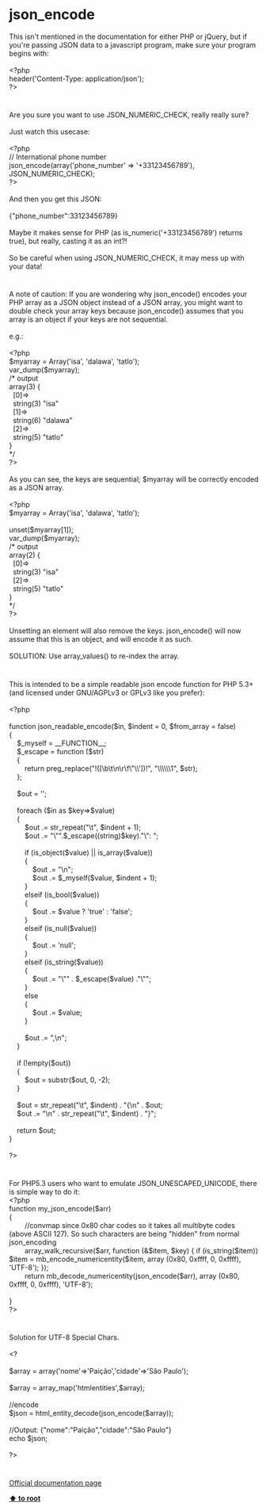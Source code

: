 # json_encode




<div class="phpcode"><span class="html">
This isn&apos;t mentioned in the documentation for either PHP or jQuery, but if you&apos;re passing JSON data to a javascript program, make sure your program begins with:<br><br><span class="default">&lt;?php<br>header</span><span class="keyword">(</span><span class="string">&apos;Content-Type: application/json&apos;</span><span class="keyword">);<br></span><span class="default">?&gt;</span>
</span>
</div>
  

#


<div class="phpcode"><span class="html">
Are you sure you want to use JSON_NUMERIC_CHECK, really really sure?<br><br>Just watch this usecase:<br><br><span class="default">&lt;?php<br></span><span class="comment">// International phone number<br></span><span class="default">json_encode</span><span class="keyword">(array(</span><span class="string">&apos;phone_number&apos; </span><span class="keyword">=&gt; </span><span class="string">&apos;+33123456789&apos;</span><span class="keyword">), </span><span class="default">JSON_NUMERIC_CHECK</span><span class="keyword">);<br></span><span class="default">?&gt;<br></span><br>And then you get this JSON:<br><br>{&quot;phone_number&quot;:33123456789}<br><br>Maybe it makes sense for PHP (as is_numeric(&apos;+33123456789&apos;) returns true), but really, casting it as an int?!<br><br>So be careful when using JSON_NUMERIC_CHECK, it may mess up with your data!</span>
</div>
  

#


<div class="phpcode"><span class="html">
A note of caution: If you are wondering why json_encode() encodes your PHP array as a JSON object instead of a JSON array, you might want to double check your array keys because json_encode() assumes that you array is an object if your keys are not sequential.<br><br>e.g.:<br><br><span class="default">&lt;?php<br>$myarray </span><span class="keyword">= Array(</span><span class="string">&apos;isa&apos;</span><span class="keyword">, </span><span class="string">&apos;dalawa&apos;</span><span class="keyword">, </span><span class="string">&apos;tatlo&apos;</span><span class="keyword">);<br></span><span class="default">var_dump</span><span class="keyword">(</span><span class="default">$myarray</span><span class="keyword">);<br></span><span class="comment">/* output<br>array(3) {<br>&#xA0; [0]=&gt;<br>&#xA0; string(3) &quot;isa&quot;<br>&#xA0; [1]=&gt;<br>&#xA0; string(6) &quot;dalawa&quot;<br>&#xA0; [2]=&gt;<br>&#xA0; string(5) &quot;tatlo&quot;<br>}<br>*/<br></span><span class="default">?&gt;<br></span><br>As you can see, the keys are sequential; $myarray will be correctly encoded as a JSON array.<br><br><span class="default">&lt;?php<br>$myarray </span><span class="keyword">= Array(</span><span class="string">&apos;isa&apos;</span><span class="keyword">, </span><span class="string">&apos;dalawa&apos;</span><span class="keyword">, </span><span class="string">&apos;tatlo&apos;</span><span class="keyword">);<br><br>unset(</span><span class="default">$myarray</span><span class="keyword">[</span><span class="default">1</span><span class="keyword">]);<br></span><span class="default">var_dump</span><span class="keyword">(</span><span class="default">$myarray</span><span class="keyword">);<br></span><span class="comment">/* output<br>array(2) {<br>&#xA0; [0]=&gt;<br>&#xA0; string(3) &quot;isa&quot;<br>&#xA0; [2]=&gt;<br>&#xA0; string(5) &quot;tatlo&quot;<br>}<br>*/<br></span><span class="default">?&gt;<br></span><br>Unsetting an element will also remove the keys. json_encode() will now assume that this is an object, and will encode it as such.<br><br>SOLUTION: Use array_values() to re-index the array.</span>
</div>
  

#


<div class="phpcode"><span class="html">
This is intended to be a simple readable json encode function for PHP 5.3+ (and licensed under GNU/AGPLv3 or GPLv3 like you prefer):<br><br><span class="default">&lt;?php<br><br></span><span class="keyword">function </span><span class="default">json_readable_encode</span><span class="keyword">(</span><span class="default">$in</span><span class="keyword">, </span><span class="default">$indent </span><span class="keyword">= </span><span class="default">0</span><span class="keyword">, </span><span class="default">$from_array </span><span class="keyword">= </span><span class="default">false</span><span class="keyword">)<br>{<br>&#xA0; &#xA0; </span><span class="default">$_myself </span><span class="keyword">= </span><span class="default">__FUNCTION__</span><span class="keyword">;<br>&#xA0; &#xA0; </span><span class="default">$_escape </span><span class="keyword">= function (</span><span class="default">$str</span><span class="keyword">)<br>&#xA0; &#xA0; {<br>&#xA0; &#xA0; &#xA0; &#xA0; return </span><span class="default">preg_replace</span><span class="keyword">(</span><span class="string">&quot;!([\b\t\n\r\f\&quot;\\&apos;])!&quot;</span><span class="keyword">, </span><span class="string">&quot;\\\\\\1&quot;</span><span class="keyword">, </span><span class="default">$str</span><span class="keyword">);<br>&#xA0; &#xA0; };<br><br>&#xA0; &#xA0; </span><span class="default">$out </span><span class="keyword">= </span><span class="string">&apos;&apos;</span><span class="keyword">;<br><br>&#xA0; &#xA0; foreach (</span><span class="default">$in </span><span class="keyword">as </span><span class="default">$key</span><span class="keyword">=&gt;</span><span class="default">$value</span><span class="keyword">)<br>&#xA0; &#xA0; {<br>&#xA0; &#xA0; &#xA0; &#xA0; </span><span class="default">$out </span><span class="keyword">.= </span><span class="default">str_repeat</span><span class="keyword">(</span><span class="string">&quot;\t&quot;</span><span class="keyword">, </span><span class="default">$indent </span><span class="keyword">+ </span><span class="default">1</span><span class="keyword">);<br>&#xA0; &#xA0; &#xA0; &#xA0; </span><span class="default">$out </span><span class="keyword">.= </span><span class="string">&quot;\&quot;&quot;</span><span class="keyword">.</span><span class="default">$_escape</span><span class="keyword">((string)</span><span class="default">$key</span><span class="keyword">).</span><span class="string">&quot;\&quot;: &quot;</span><span class="keyword">;<br><br>&#xA0; &#xA0; &#xA0; &#xA0; if (</span><span class="default">is_object</span><span class="keyword">(</span><span class="default">$value</span><span class="keyword">) || </span><span class="default">is_array</span><span class="keyword">(</span><span class="default">$value</span><span class="keyword">))<br>&#xA0; &#xA0; &#xA0; &#xA0; {<br>&#xA0; &#xA0; &#xA0; &#xA0; &#xA0; &#xA0; </span><span class="default">$out </span><span class="keyword">.= </span><span class="string">&quot;\n&quot;</span><span class="keyword">;<br>&#xA0; &#xA0; &#xA0; &#xA0; &#xA0; &#xA0; </span><span class="default">$out </span><span class="keyword">.= </span><span class="default">$_myself</span><span class="keyword">(</span><span class="default">$value</span><span class="keyword">, </span><span class="default">$indent </span><span class="keyword">+ </span><span class="default">1</span><span class="keyword">);<br>&#xA0; &#xA0; &#xA0; &#xA0; }<br>&#xA0; &#xA0; &#xA0; &#xA0; elseif (</span><span class="default">is_bool</span><span class="keyword">(</span><span class="default">$value</span><span class="keyword">))<br>&#xA0; &#xA0; &#xA0; &#xA0; {<br>&#xA0; &#xA0; &#xA0; &#xA0; &#xA0; &#xA0; </span><span class="default">$out </span><span class="keyword">.= </span><span class="default">$value </span><span class="keyword">? </span><span class="string">&apos;true&apos; </span><span class="keyword">: </span><span class="string">&apos;false&apos;</span><span class="keyword">;<br>&#xA0; &#xA0; &#xA0; &#xA0; }<br>&#xA0; &#xA0; &#xA0; &#xA0; elseif (</span><span class="default">is_null</span><span class="keyword">(</span><span class="default">$value</span><span class="keyword">))<br>&#xA0; &#xA0; &#xA0; &#xA0; {<br>&#xA0; &#xA0; &#xA0; &#xA0; &#xA0; &#xA0; </span><span class="default">$out </span><span class="keyword">.= </span><span class="string">&apos;null&apos;</span><span class="keyword">;<br>&#xA0; &#xA0; &#xA0; &#xA0; }<br>&#xA0; &#xA0; &#xA0; &#xA0; elseif (</span><span class="default">is_string</span><span class="keyword">(</span><span class="default">$value</span><span class="keyword">))<br>&#xA0; &#xA0; &#xA0; &#xA0; {<br>&#xA0; &#xA0; &#xA0; &#xA0; &#xA0; &#xA0; </span><span class="default">$out </span><span class="keyword">.= </span><span class="string">&quot;\&quot;&quot; </span><span class="keyword">. </span><span class="default">$_escape</span><span class="keyword">(</span><span class="default">$value</span><span class="keyword">) .</span><span class="string">&quot;\&quot;&quot;</span><span class="keyword">;<br>&#xA0; &#xA0; &#xA0; &#xA0; }<br>&#xA0; &#xA0; &#xA0; &#xA0; else<br>&#xA0; &#xA0; &#xA0; &#xA0; {<br>&#xA0; &#xA0; &#xA0; &#xA0; &#xA0; &#xA0; </span><span class="default">$out </span><span class="keyword">.= </span><span class="default">$value</span><span class="keyword">;<br>&#xA0; &#xA0; &#xA0; &#xA0; }<br><br>&#xA0; &#xA0; &#xA0; &#xA0; </span><span class="default">$out </span><span class="keyword">.= </span><span class="string">&quot;,\n&quot;</span><span class="keyword">;<br>&#xA0; &#xA0; }<br><br>&#xA0; &#xA0; if (!empty(</span><span class="default">$out</span><span class="keyword">))<br>&#xA0; &#xA0; {<br>&#xA0; &#xA0; &#xA0; &#xA0; </span><span class="default">$out </span><span class="keyword">= </span><span class="default">substr</span><span class="keyword">(</span><span class="default">$out</span><span class="keyword">, </span><span class="default">0</span><span class="keyword">, -</span><span class="default">2</span><span class="keyword">);<br>&#xA0; &#xA0; }<br><br>&#xA0; &#xA0; </span><span class="default">$out </span><span class="keyword">= </span><span class="default">str_repeat</span><span class="keyword">(</span><span class="string">&quot;\t&quot;</span><span class="keyword">, </span><span class="default">$indent</span><span class="keyword">) . </span><span class="string">&quot;{\n&quot; </span><span class="keyword">. </span><span class="default">$out</span><span class="keyword">;<br>&#xA0; &#xA0; </span><span class="default">$out </span><span class="keyword">.= </span><span class="string">&quot;\n&quot; </span><span class="keyword">. </span><span class="default">str_repeat</span><span class="keyword">(</span><span class="string">&quot;\t&quot;</span><span class="keyword">, </span><span class="default">$indent</span><span class="keyword">) . </span><span class="string">&quot;}&quot;</span><span class="keyword">;<br><br>&#xA0; &#xA0; return </span><span class="default">$out</span><span class="keyword">;<br>}<br><br></span><span class="default">?&gt;</span>
</span>
</div>
  

#


<div class="phpcode"><span class="html">
For PHP5.3 users who want to emulate JSON_UNESCAPED_UNICODE, there is simple way to do it:<br><span class="default">&lt;?php<br></span><span class="keyword">function </span><span class="default">my_json_encode</span><span class="keyword">(</span><span class="default">$arr</span><span class="keyword">)<br>{<br>&#xA0; &#xA0; &#xA0; &#xA0; </span><span class="comment">//convmap since 0x80 char codes so it takes all multibyte codes (above ASCII 127). So such characters are being &quot;hidden&quot; from normal json_encoding<br>&#xA0; &#xA0; &#xA0; &#xA0; </span><span class="default">array_walk_recursive</span><span class="keyword">(</span><span class="default">$arr</span><span class="keyword">, function (&amp;</span><span class="default">$item</span><span class="keyword">, </span><span class="default">$key</span><span class="keyword">) { if (</span><span class="default">is_string</span><span class="keyword">(</span><span class="default">$item</span><span class="keyword">)) </span><span class="default">$item </span><span class="keyword">= </span><span class="default">mb_encode_numericentity</span><span class="keyword">(</span><span class="default">$item</span><span class="keyword">, array (</span><span class="default">0x80</span><span class="keyword">, </span><span class="default">0xffff</span><span class="keyword">, </span><span class="default">0</span><span class="keyword">, </span><span class="default">0xffff</span><span class="keyword">), </span><span class="string">&apos;UTF-8&apos;</span><span class="keyword">); });<br>&#xA0; &#xA0; &#xA0; &#xA0; return </span><span class="default">mb_decode_numericentity</span><span class="keyword">(</span><span class="default">json_encode</span><span class="keyword">(</span><span class="default">$arr</span><span class="keyword">), array (</span><span class="default">0x80</span><span class="keyword">, </span><span class="default">0xffff</span><span class="keyword">, </span><span class="default">0</span><span class="keyword">, </span><span class="default">0xffff</span><span class="keyword">), </span><span class="string">&apos;UTF-8&apos;</span><span class="keyword">);<br><br>}<br></span><span class="default">?&gt;</span>
</span>
</div>
  

#


<div class="phpcode"><span class="html">
Solution for UTF-8 Special Chars.<br><br>&lt;?<br><br>$array = array(&apos;nome&apos;=&gt;&apos;Pai&#xE7;&#xE3;o&apos;,&apos;cidade&apos;=&gt;&apos;S&#xE3;o Paulo&apos;);<br><br>$array = array_map(&apos;htmlentities&apos;,$array);<br><br>//encode<br>$json = html_entity_decode(json_encode($array));<br><br>//Output: {&quot;nome&quot;:&quot;Pai&#xE7;&#xE3;o&quot;,&quot;cidade&quot;:&quot;S&#xE3;o Paulo&quot;}<br>echo $json;<br><br>?&gt;</span>
</div>
  

#

[Official documentation page](https://www.php.net/manual/en/function.json-encode.php)

**[⬆ to root](/)**